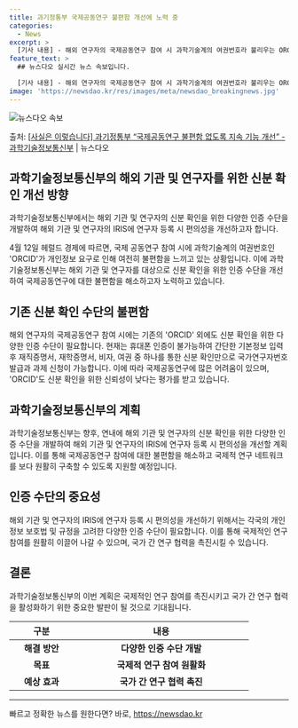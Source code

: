 ```yaml
---
title: 과기정통부 국제공동연구 불편함 개선에 노력 중
categories:
  - News
excerpt: >
  [기사 내용] - 해외 연구자의 국제공동연구 참여 시 과학기술계의 여권번호라 불리우는 ORCID가 있음에도 …
feature_text: >
  ## 뉴스다오 실시간 뉴스 속보입니다.

  [기사 내용] - 해외 연구자의 국제공동연구 참여 시 과학기술계의 여권번호라 불리우는 ORCID가 있음에도 …
image: 'https://newsdao.kr/res/images/meta/newsdao_breakingnews.jpg'
---
```


![뉴스다오 속보](https://newsdao.kr/res/images/meta/newsdao_breakingnews.jpg)

<p>출처: <a href="https://newsdao.kr/3594" rel="dofollow">[사실은 이렇습니다] 과기정통부 “국제공동연구 불편함 없도록 지속 기능 개선” - 과학기술정보통신부</a> | 뉴스다오</p>

<h2 data-ke-size="size26">과학기술정보통신부의 해외 기관 및 연구자를 위한 신분 확인 개선 방향</h2>
과학기술정보통신부에서는 해외 기관 및 연구자의 신분 확인을 위한 다양한 인증 수단을 개발하여 해외 기관 및 연구자의 IRIS에 연구자 등록 시 편의성을 개선하고자 합니다.

<p data-ke-size="size16">4월 12일 헤럴드 경제에 따르면, 국제 공동연구 참여 시에 과학기술계의 여권번호인 'ORCID'가 개인정보 요구로 인해 여전히 불편함을 느끼고 있는 상황입니다. 이에 과학기술정보통신부는 해외 기관 및 연구자를 대상으로 신분 확인을 위한 인증 수단을 개선하여 국제공동연구에 대한 불편함을 해소하고자 노력하고 있습니다.</p>

<h2 data-ke-size="size26">기존 신분 확인 수단의 불편함</h2>
<p data-ke-size="size16">해외 연구자의 국제공동연구 참여 시에는 기존의 'ORCID' 외에도 신분 확인을 위한 다양한 인증 수단이 필요합니다. 현재는 휴대폰 인증이 불가능하여 간단한 기본정보 입력 후 재직증명서, 재학증명서, 비자, 여권 중 하나를 통한 신분 확인만으로 국가연구자번호 발급과 과제 신청이 가능합니다. 이에 따라 국제공동연구에 많은 어려움이 있으며, 'ORCID'도 신분 확인을 위한 신뢰성이 낮다는 평가를 받고 있습니다.</p>

<h2 data-ke-size="size26">과학기술정보통신부의 계획</h2>
<p data-ke-size="size16">과학기술정보통신부는 향후, 연내에 해외 기관 및 연구자의 신분 확인을 위한 다양한 인증 수단을 개발하여 해외 기관 및 연구자의 IRIS에 연구자 등록 시 편의성을 개선할 계획입니다. 이를 통해 국제공동연구 참여에 대한 불편함을 해소하고 국제적 연구 네트워크를 보다 원활히 구축할 수 있도록 지원할 예정입니다.</p>

<h2 data-ke-size="size26">인증 수단의 중요성</h2>
<p data-ke-size="size16">해외 기관 및 연구자의 IRIS에 연구자 등록 시 편의성을 개선하기 위해서는 각국의 개인정보 보호법 및 규정을 고려한 다양한 인증 수단이 필요합니다. 이를 통해 국제적인 연구 참여를 원활히 이끌어 나갈 수 있으며, 국가 간 연구 협력을 촉진시킬 수 있습니다.</p>

<h2 data-ke-size="size26">결론</h2>
<p data-ke-size="size16">과학기술정보통신부의 이번 계획은 국제적인 연구 참여를 촉진시키고 국가 간 연구 협력을 활성화하기 위한 중요한 발판이 될 것으로 기대됩니다.</p>

<table>
	<thead>
		<tr>
			<th style="text-align: center; width: 100px;"><b>구분</b></th>
			<th style="text-align: center; width: 300px;"><b>내용</b></th>
		</tr>
	</thead>
	<tbody>
		<tr>
			<td style="text-align: center; height: 17px;"><b>해결 방안</b></td>
			<td style="text-align: center; height: 17px;"><b>다양한 인증 수단 개발</b></td>
		</tr>
		<tr>
			<td style="text-align: center; height: 17px;"><b>목표</b></td>
			<td style="text-align: center; height: 17px;"><b>국제적 연구 참여 원활화</b></td>
		</tr>
		<tr>
			<td style="text-align: center; height: 17px;"><b>예상 효과</b></td>
			<td style="text-align: center; height: 17px;"><b>국가 간 연구 협력 촉진</b></td>
		</tr>
	</tbody>
</table>
<hr> 

빠르고 정확한 뉴스를 원한다면? 바로, <a href="https://newsdao.kr" rel="dofollow">https://newsdao.kr</a>


